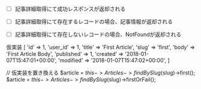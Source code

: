 - [ ] 記事詳細取得にて成功レスポンスが返却される
- [ ] 記事詳細取得にて存在するレコードの場合、記事情報が返却される
- [ ] 記事詳細取得にて存在しないレコードの場合、NotFoundが返却される

































仮実装
[
    'id' => 1,
    'user_id' => 1,
    'title' => 'First Article',
    'slug' => 'first',
    'body' => 'First Article Body',
    'published' => 1,
    'created' => '2018-01-07T15:47:01+00:00',
    'modified' => '2018-01-07T15:47:02+00:00',
]

// 仮実装を置き換える
$article = $this->Articles->findBySlug($slug)->first();
$article = $this->Articles->findBySlug($slug)->firstOrFail();
